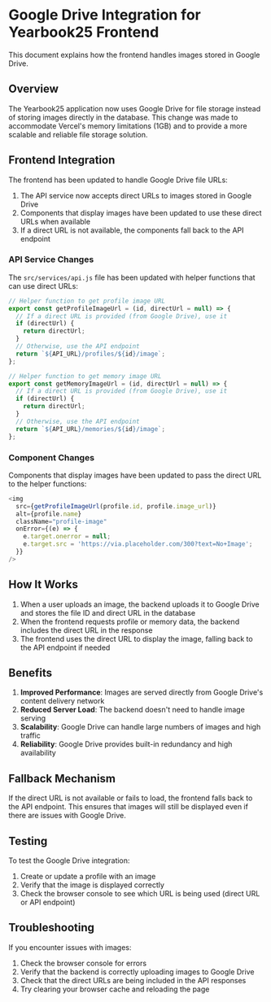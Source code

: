 # Google Drive Integration for Yearbook25 Frontend

This document explains how the frontend handles images stored in Google Drive.

## Overview

The Yearbook25 application now uses Google Drive for file storage instead of storing images directly in the database. This change was made to accommodate Vercel's memory limitations (1GB) and to provide a more scalable and reliable file storage solution.

## Frontend Integration

The frontend has been updated to handle Google Drive file URLs:

1. The API service now accepts direct URLs to images stored in Google Drive
2. Components that display images have been updated to use these direct URLs when available
3. If a direct URL is not available, the components fall back to the API endpoint

### API Service Changes

The `src/services/api.js` file has been updated with helper functions that can use direct URLs:

```javascript
// Helper function to get profile image URL
export const getProfileImageUrl = (id, directUrl = null) => {
  // If a direct URL is provided (from Google Drive), use it
  if (directUrl) {
    return directUrl;
  }
  // Otherwise, use the API endpoint
  return `${API_URL}/profiles/${id}/image`;
};

// Helper function to get memory image URL
export const getMemoryImageUrl = (id, directUrl = null) => {
  // If a direct URL is provided (from Google Drive), use it
  if (directUrl) {
    return directUrl;
  }
  // Otherwise, use the API endpoint
  return `${API_URL}/memories/${id}/image`;
};
```

### Component Changes

Components that display images have been updated to pass the direct URL to the helper functions:

```javascript
<img
  src={getProfileImageUrl(profile.id, profile.image_url)}
  alt={profile.name}
  className="profile-image"
  onError={(e) => {
    e.target.onerror = null;
    e.target.src = 'https://via.placeholder.com/300?text=No+Image';
  }}
/>
```

## How It Works

1. When a user uploads an image, the backend uploads it to Google Drive and stores the file ID and direct URL in the database
2. When the frontend requests profile or memory data, the backend includes the direct URL in the response
3. The frontend uses the direct URL to display the image, falling back to the API endpoint if needed

## Benefits

1. **Improved Performance**: Images are served directly from Google Drive's content delivery network
2. **Reduced Server Load**: The backend doesn't need to handle image serving
3. **Scalability**: Google Drive can handle large numbers of images and high traffic
4. **Reliability**: Google Drive provides built-in redundancy and high availability

## Fallback Mechanism

If the direct URL is not available or fails to load, the frontend falls back to the API endpoint. This ensures that images will still be displayed even if there are issues with Google Drive.

## Testing

To test the Google Drive integration:

1. Create or update a profile with an image
2. Verify that the image is displayed correctly
3. Check the browser console to see which URL is being used (direct URL or API endpoint)

## Troubleshooting

If you encounter issues with images:

1. Check the browser console for errors
2. Verify that the backend is correctly uploading images to Google Drive
3. Check that the direct URLs are being included in the API responses
4. Try clearing your browser cache and reloading the page
